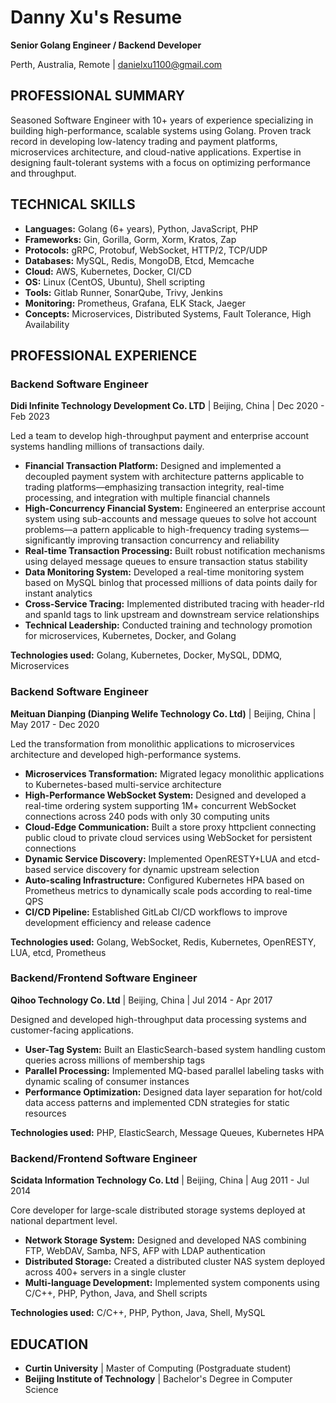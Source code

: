 # Danny Xu's Resume
**Senior Golang Engineer / Backend Developer**

Perth, Australia, Remote | danielxu1100@gmail.com 

## PROFESSIONAL SUMMARY
Seasoned Software Engineer with 10+ years of experience specializing in building high-performance, scalable systems using Golang. Proven track record in developing low-latency trading and payment platforms, microservices architecture, and cloud-native applications. Expertise in designing fault-tolerant systems with a focus on optimizing performance and throughput.

## TECHNICAL SKILLS
- **Languages:** Golang (6+ years), Python, JavaScript, PHP
- **Frameworks:** Gin, Gorilla, Gorm, Xorm, Kratos, Zap
- **Protocols:** gRPC, Protobuf, WebSocket, HTTP/2, TCP/UDP
- **Databases:** MySQL, Redis, MongoDB, Etcd, Memcache
- **Cloud:** AWS, Kubernetes, Docker, CI/CD
- **OS:** Linux (CentOS, Ubuntu), Shell scripting
- **Tools:** Gitlab Runner, SonarQube, Trivy, Jenkins
- **Monitoring:** Prometheus, Grafana, ELK Stack, Jaeger
- **Concepts:** Microservices, Distributed Systems, Fault Tolerance, High Availability

## PROFESSIONAL EXPERIENCE

### Backend Software Engineer
**Didi Infinite Technology Development Co. LTD** | Beijing, China | Dec 2020 - Feb 2023

Led a team to develop high-throughput payment and enterprise account systems handling millions of transactions daily.

- **Financial Transaction Platform:** Designed and implemented a decoupled payment system with architecture patterns applicable to trading platforms—emphasizing transaction integrity, real-time processing, and integration with multiple financial channels
- **High-Concurrency Financial System:** Engineered an enterprise account system using sub-accounts and message queues to solve hot account problems—a pattern applicable to high-frequency trading systems—significantly improving transaction concurrency and reliability
- **Real-time Transaction Processing:** Built robust notification mechanisms using delayed message queues to ensure transaction status stability
- **Data Monitoring System:** Developed a real-time monitoring system based on MySQL binlog that processed millions of data points daily for instant analytics
- **Cross-Service Tracing:** Implemented distributed tracing with header-rId and spanId tags to link upstream and downstream service relationships
- **Technical Leadership:** Conducted training and technology promotion for microservices, Kubernetes, Docker, and Golang

**Technologies used:** Golang, Kubernetes, Docker, MySQL, DDMQ, Microservices

### Backend Software Engineer
**Meituan Dianping (Dianping Welife Technology Co. Ltd)** | Beijing, China | May 2017 - Dec 2020

Led the transformation from monolithic applications to microservices architecture and developed high-performance systems.

- **Microservices Transformation:** Migrated legacy monolithic applications to Kubernetes-based multi-service architecture
- **High-Performance WebSocket System:** Designed and developed a real-time ordering system supporting 1M+ concurrent WebSocket connections across 240 pods with only 30 computing units
- **Cloud-Edge Communication:** Built a store proxy httpclient connecting public cloud to private cloud services using WebSocket for persistent connections
- **Dynamic Service Discovery:** Implemented OpenRESTY+LUA and etcd-based service discovery for dynamic upstream selection
- **Auto-scaling Infrastructure:** Configured Kubernetes HPA based on Prometheus metrics to dynamically scale pods according to real-time QPS
- **CI/CD Pipeline:** Established GitLab CI/CD workflows to improve development efficiency and release cadence

**Technologies used:** Golang, WebSocket, Redis, Kubernetes, OpenRESTY, LUA, etcd, Prometheus

### Backend/Frontend Software Engineer
**Qihoo Technology Co. Ltd** | Beijing, China | Jul 2014 - Apr 2017

Designed and developed high-throughput data processing systems and customer-facing applications.

- **User-Tag System:** Built an ElasticSearch-based system handling custom queries across millions of membership tags
- **Parallel Processing:** Implemented MQ-based parallel labeling tasks with dynamic scaling of consumer instances
- **Performance Optimization:** Designed data layer separation for hot/cold data access patterns and implemented CDN strategies for static resources

**Technologies used:** PHP, ElasticSearch, Message Queues, Kubernetes HPA

### Backend/Frontend Software Engineer
**Scidata Information Technology Co. Ltd** | Beijing, China | Aug 2011 - Jul 2014

Core developer for large-scale distributed storage systems deployed at national department level.

- **Network Storage System:** Designed and developed NAS combining FTP, WebDAV, Samba, NFS, AFP with LDAP authentication
- **Distributed Storage:** Created a distributed cluster NAS system deployed across 400+ servers in a single cluster
- **Multi-language Development:** Implemented system components using C/C++, PHP, Python, Java, and Shell scripts

**Technologies used:** C/C++, PHP, Python, Java, Shell, MySQL

## EDUCATION
- **Curtin University** | Master of Computing (Postgraduate student)
- **Beijing Institute of Technology** | Bachelor's Degree in Computer Science
